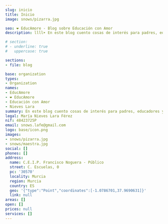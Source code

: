 ```yaml
---
slug: inicio
title: Inicio
image: snows/pizarra.jpg

seo: ❤️ EducAmore - Blog sobre Educación con Amor
description: llll➤ En este blog cuento cosas de interés para padres, educadores y cualquier ser humano interesado en la educación con amor.

# section:
# - underline: true
#   uppercase: true

sections:
- file: blog

base: organization
types:
- Organization
names:
- EducAmore
- ❤️ EducAmore
- Educación con Amor
- Nieves Lara
summary: En este blog cuento cosas de interés para padres, educadores y cualquier ser humano interesado en la educación con amor.
legal: María Nieves Lara Férez
nif: 48423725P
email: snows.lafe@gmail.com
logo: base/icon.png
images:
- snows/pizarra.jpg
- snows/maestra.jpg
social: []
phones: []
address:
  name: C.E.I.P. Francisco Noguera - Público
  street: C. Escuelas, 0
  pc: '30570'
  locality: Murcia
  region: Murcia
  country: ES
  geo: '{"type":"Point","coordinates":[-1.0786701,37.9690631]}'
  link: null
areas: []
open: []
prices: null
services: []
---
```

